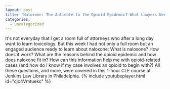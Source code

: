 ```yaml
---
layout: post
title: 'Naloxone: The Antidote to the Opioid Epidemic? What Lawyers Need to Know'
categories:
  - uncategorized
---
```



It's not everyday that I get a room full of attorneys who after a long day want to learn toxicology. But this week I had not only a full room but an engaged audience ready to learn about naloxone: What is naloxone? How does it work? What are the reasons behind the opioid epidemic and how does naloxone fit in? How can this information help me with opioid-related cases (and how do I know if my case involves an opioid to begin with?) All these questions, and more, were covered in this 1-hour CLE course at Jenkins Law Library in Philadelphia. {% include youtubeplayer.html id="cjc4Vmtuekc" %}